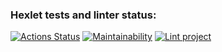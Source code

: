### Hexlet tests and linter status:
[![Actions Status](https://github.com/Seryiza/frontend-project-lvl1/workflows/hexlet-check/badge.svg)](https://github.com/Seryiza/frontend-project-lvl1/actions) [![Maintainability](https://api.codeclimate.com/v1/badges/d23e4f1fe6d468675c15/maintainability)](https://codeclimate.com/github/Seryiza/frontend-project-lvl1/maintainability) [![Lint project](https://github.com/Seryiza/frontend-project-lvl1/actions/workflows/lint.yml/badge.svg)](https://github.com/Seryiza/frontend-project-lvl1/actions/workflows/lint.yml)
